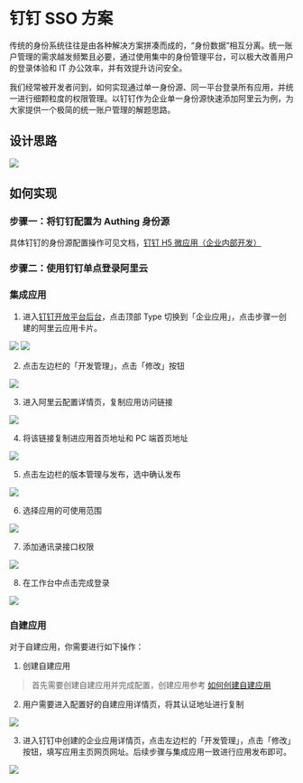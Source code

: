 # 钉钉 SSO 方案

<LastUpdated/>

传统的身份系统往往是由各种解决方案拼凑而成的，“身份数据”相互分离。统一账户管理的需求越发频繁且必要，通过使用集中的身份管理平台，可以极大改善用户的登录体验和 IT 办公效率，并有效提升访问安全。

我们经常被开发者问到，如何实现通过单一身份源、同一平台登录所有应用，并统一进行细颗粒度的权限管理。以钉钉作为企业单一身份源快速添加阿里云为例，为大家提供一个极简的统一账户管理的解题思路。

## 设计思路

<img src="./images/lark-sso-15.jpeg" class="medium-zoom-image" >

## 如何实现

### 步骤一：将钉钉配置为 Authing 身份源

具体钉钉的身份源配置操作可见文档，[钉钉 H5 微应用（企业内部开发）](https://docs.authing.cn/v2/guides/connections/enterprise/dingtalk/)

### 步骤二：使用钉钉单点登录阿里云

### 集成应用

1. 进入[钉钉开放平台后台](https://open-dev.dingtalk.com/)，点击顶部 Type 切换到「企业应用」，点击步骤一创建的阿里云应用卡片。

<img src="./images/1-1.png" class="medium-zoom-image" />

<img src="./images/1-2.png" class="medium-zoom-image" >

2. 点击左边栏的「开发管理」，点击「修改」按钮

<img src="./images/1-3.png" class="medium-zoom-image" >

3. 进入阿里云配置详情页，复制应用访问链接

<img src="./images/1-4.png" class="medium-zoom-image" >

4. 将该链接复制进应用首页地址和 PC 端首页地址
  <img src="./images/1-5.png" class="medium-zoom-image" >

5. 点击左边栏的版本管理与发布，选中确认发布
  <img src="./images/1-6.png" class="medium-zoom-image" >

6. 选择应用的可使用范围
  <img src="./images/1-7.png" class="medium-zoom-image" >

7. 添加通讯录接口权限
  <img src="./images/1-10.png" class="medium-zoom-image" >

8. 在工作台中点击完成登录
  <img src="./images/1-8.png" class="medium-zoom-image" >

### 自建应用

对于自建应用，你需要进行如下操作：

1. 创建自建应用

> 首先需要创建自建应用并完成配置，创建应用参考 [如何创建自建应用](https://docs.authing.cn/v2/guides/app/create-app.html)

2. 用户需要进入配置好的自建应用详情页，将其认证地址进行复制

<img src="./images/1-9.png" class="medium-zoom-image" >

3. 进入钉钉中创建的企业应用详情页，点击左边栏的「开发管理」，点击「修改」按钮，填写应用主页网页网址。后续步骤与集成应用一致进行应用发布即可。

<img src="./images/1-5.png" class="medium-zoom-image" >
